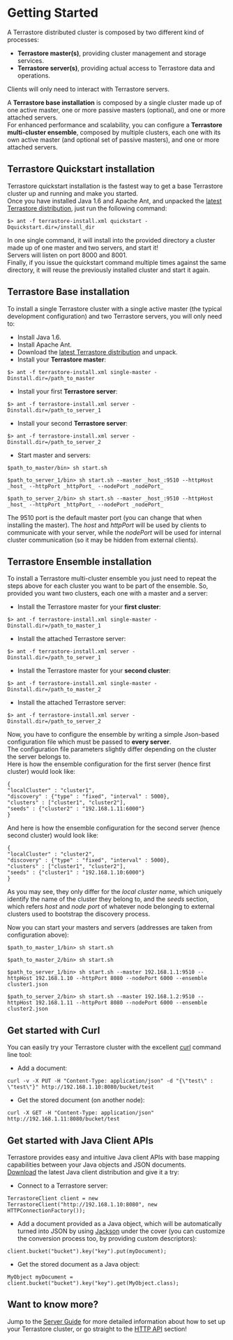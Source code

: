 # Getting Started #



A Terrastore distributed cluster is composed by two different kind of processes:

  * **Terrastore master(s)**, providing cluster management and storage services.
  * **Terrastore server(s)**, providing actual access to Terrastore data and operations.

Clients will only need to interact with Terrastore servers.

A **Terrastore base installation** is composed by a single cluster made up of one active master, one or more passive masters (optional), and one or more attached servers.<br />
For enhanced performance and scalability, you can configure a **Terrastore multi-cluster ensemble**, composed by multiple clusters, each one with its own active master (and optional set of passive masters), and one or more attached servers.

## Terrastore Quickstart installation ##

Terrastore quickstart installation is the fastest way to get a base Terrastore cluster up and running and make you started.<br />
Once you have installed Java 1.6 and Apache Ant, and unpacked the [latest Terrastore distribution](http://code.google.com/p/terrastore/downloads/list), just run the following command:
```
$> ant -f terrastore-install.xml quickstart -Dquickstart.dir=/install_dir
```
In one single command, it will install into the provided directory a cluster made up of one master and two servers, and start it!<br />
Servers will listen on port 8000 and 8001.<br />
Finally, if you issue the quickstart command multiple times against the same directory, it will reuse the previously installed cluster and start it again.

## Terrastore Base installation ##

To install a single Terrastore cluster with a single active master (the typical development configuration) and two Terrastore servers, you will only need to:

  * Install Java 1.6.
  * Install Apache Ant.
  * Download the [latest Terrastore distribution](http://code.google.com/p/terrastore/downloads/list) and unpack.
  * Install your **Terrastore master**:
```
$> ant -f terrastore-install.xml single-master -Dinstall.dir=/path_to_master
```
  * Install your first **Terrastore server**:
```
$> ant -f terrastore-install.xml server -Dinstall.dir=/path_to_server_1
```
  * Install your second **Terrastore server**:
```
$> ant -f terrastore-install.xml server -Dinstall.dir=/path_to_server_2
```
  * Start master and servers:
```
$path_to_master/bin> sh start.sh

$path_to_server_1/bin> sh start.sh --master _host_:9510 --httpHost _host_ --httpPort _httpPort_ --nodePort _nodePort_

$path_to_server_2/bin> sh start.sh --master _host_:9510 --httpHost _host_ --httpPort _httpPort_ --nodePort _nodePort_
```

The 9510 port is the default master port (you can change that when installing the master). The _host_ and _httpPort_ will be used by clients to communicate with your server, while the _nodePort_ will be used for internal cluster communication (so it may be hidden from external clients).

## Terrastore Ensemble installation ##

To install a Terrastore multi-cluster ensemble you just need to repeat the steps above for each cluster you want to be part of the ensemble. So, provided you want two clusters, each one with a master and a server:

  * Install the Terrastore master for your **first cluster**:
```
$> ant -f terrastore-install.xml single-master -Dinstall.dir=/path_to_master_1
```
  * Install the attached Terrastore server:
```
$> ant -f terrastore-install.xml server -Dinstall.dir=/path_to_server_1
```
  * Install the Terrastore master for your **second cluster**:
```
$> ant -f terrastore-install.xml single-master -Dinstall.dir=/path_to_master_2
```
  * Install the attached Terrastore server:
```
$> ant -f terrastore-install.xml server -Dinstall.dir=/path_to_server_2
```

Now, you have to configure the ensemble by writing a simple Json-based configuration file which must be passed to **every server**.<br />
The configuration file parameters slightly differ depending on the cluster the server belongs to.<br />
Here is how the ensemble configuration for the first server (hence first cluster) would look like:
```
{
"localCluster" : "cluster1",
"discovery" : {"type" : "fixed", "interval" : 5000},
"clusters" : ["cluster1", "cluster2"],
"seeds" : {"cluster2" : "192.168.1.11:6000"}
}
```
And here is how the ensemble configuration for the second server (hence second cluster) would look like:
```
{
"localCluster" : "cluster2",
"discovery" : {"type" : "fixed", "interval" : 5000},
"clusters" : ["cluster1", "cluster2"],
"seeds" : {"cluster1" : "192.168.1.10:6000"}
}
```
As you may see, they only differ for the _local cluster name_, which uniquely identify the name of the cluster they belong to, and the _seeds_ section, which refers _host_ and _node port_ of whatever node belonging to external clusters used to bootstrap the discovery process.

Now you can start your masters and servers (addresses are taken from configuration above):

```
$path_to_master_1/bin> sh start.sh

$path_to_master_2/bin> sh start.sh

$path_to_server_1/bin> sh start.sh --master 192.168.1.1:9510 --httpHost 192.168.1.10 --httpPort 8080 --nodePort 6000 --ensemble cluster1.json

$path_to_server_2/bin> sh start.sh --master 192.168.1.2:9510 --httpHost 192.168.1.11 --httpPort 8080 --nodePort 6000 --ensemble cluster2.json
```

## Get started with Curl ##

You can easily try your Terrastore cluster with the excellent [curl](http://curl.haxx.se/) command line tool:

  * Add a document:
```
curl -v -X PUT -H "Content-Type: application/json" -d "{\"test\" : \"test\"}" http://192.168.1.10:8080/bucket/test
```
  * Get the stored document (on another node):
```
curl -X GET -H "Content-Type: application/json" http://192.168.1.11:8080/bucket/test
```

## Get started with Java Client APIs ##

Terrastore provides easy and intuitive Java client APIs with base mapping capabilities between your Java objects and JSON documents.<br />
[Download](http://code.google.com/p/terrastore/downloads/list) the latest Java client distribution and give it a try:

  * Connect to a Terrastore server:
```
TerrastoreClient client = new TerrastoreClient("http://192.168.1.10:8080", new HTTPConnectionFactory());
```
  * Add a document provided as a Java object, which will be automatically turned into JSON by using [Jackson](http://jackson.codehaus.org/) under the cover (you can customize the conversion process too, by providing custom descriptors):
```
client.bucket("bucket").key("key").put(myDocument);
```
  * Get the stored document as a Java object:
```
MyObject myDocument = client.bucket("bucket").key("key").get(MyObject.class);
```

## Want to know more? ##

Jump to the [Server Guide](Server_Guide.md) for more detailed information about how to set up your Terrastore cluster, or go straight to the [HTTP API](HTTP_Client_API.md) section!